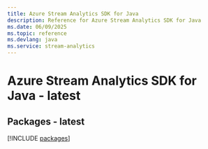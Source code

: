 ```yaml
---
title: Azure Stream Analytics SDK for Java
description: Reference for Azure Stream Analytics SDK for Java
ms.date: 06/09/2025
ms.topic: reference
ms.devlang: java
ms.service: stream-analytics
---
```

# Azure Stream Analytics SDK for Java - latest
## Packages - latest
[!INCLUDE [packages](stream-analytics-index.md)]